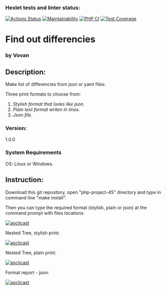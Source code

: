 ### Hexlet tests and linter status:
[![Actions Status](https://github.com/vladimr-xz/php-project-48/actions/workflows/hexlet-check.yml/badge.svg)](https://github.com/vladimr-xz/php-project-48/actions)
[![Maintainability](https://api.codeclimate.com/v1/badges/f17e6104504a5a9ad2dd/maintainability)](https://codeclimate.com/github/vladimr-xz/php-project-48/maintainability)
[![PHP CI](https://github.com/vladimr-xz/php-project-48/actions/workflows/workflow.yml/badge.svg)](https://github.com/vladimr-xz/php-project-48/actions/workflows/workflow.yml)
[![Test Coverage](https://api.codeclimate.com/v1/badges/f17e6104504a5a9ad2dd/test_coverage)](https://codeclimate.com/github/vladimr-xz/php-project-48/test_coverage)

<h1>Find out differencies</h1>
<h3>by Vovan</h3>

<h2>Description:</h2>

<p>Make list of differencies from json or yaml files:</p>
<p>Three print formats to choose from:</p>
<ol>
<li><em>Stylish format that looks like json. </em></li>
<li><em>Plain text format writen in lines. </em></li>
<li><em>Json file.</em></li>
</ol>
<h3>Version:</h3>
<p>1.0.0</p>

<h3>System Requirements</h3>
<p>OS: Linux or Windows. </p>


<h2>Instruction:</h2>
<p>Download this git repository, open "php-project-45" directory and type in command line "make install". </p>
<p>Then you can type the required format (stylish, plain or json) at the command prompt with files locations</p>



[![asciicast](https://asciinema.org/a/b4yfaEEDFvw2dMW4SRe8K3jNB.svg)](https://asciinema.org/a/b4yfaEEDFvw2dMW4SRe8K3jNB)

Nested Tree, stylish print:

[![asciicast](https://asciinema.org/a/lqiIqSJNjM9l8NSKlwcSvyvyV.svg)](https://asciinema.org/a/lqiIqSJNjM9l8NSKlwcSvyvyV)

Nested Tree, plain print:

[![asciicast](https://asciinema.org/a/RUoIcj3N1Kg9TgoNjOskYFlzf.svg)](https://asciinema.org/a/RUoIcj3N1Kg9TgoNjOskYFlzf)

Format report - json:

[![asciicast](https://asciinema.org/a/Qn0NTxcuXQ3qT1pLmXQSEdgZV.svg)](https://asciinema.org/a/Qn0NTxcuXQ3qT1pLmXQSEdgZV)
